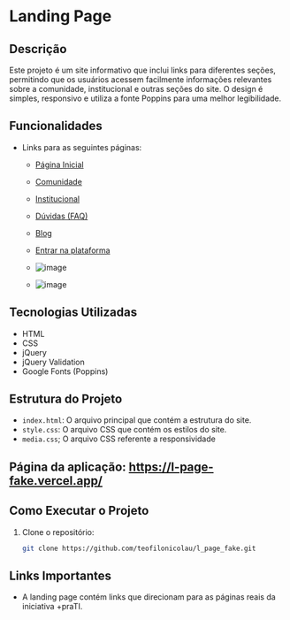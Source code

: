 # Landing Page

## Descrição

Este projeto é um site informativo que inclui links para diferentes seções, permitindo que os usuários acessem facilmente informações relevantes sobre a comunidade, institucional e outras seções do site. O design é simples, responsivo e utiliza a fonte Poppins para uma melhor legibilidade.

## Funcionalidades

- Links para as seguintes páginas:
  - [Página Inicial](https://www.maisprati.com.br/)
  - [Comunidade](https://www.maisprati.com.br/comunidade)
  - [Institucional](https://www.maisprati.com.br/institucional)
  - [Dúvidas (FAQ)](https://www.maisprati.com.br/faq)
  - [Blog](https://www.maisprati.com.br/blog)
  - [Entrar na plataforma](https://maisprati.trindtech.com.br/plataforma/home)
 
  - ![image](https://github.com/user-attachments/assets/a1ff7ae9-8e2a-4fee-931a-379ca8728f11)
  - ![image](https://github.com/user-attachments/assets/e904c143-10b2-4077-8710-84ce8282434c)



## Tecnologias Utilizadas

- HTML
- CSS
- jQuery
- jQuery Validation
- Google Fonts (Poppins)

## Estrutura do Projeto

- `index.html`: O arquivo principal que contém a estrutura do site.
- `style.css`: O arquivo CSS que contém os estilos do site.
-  `media.css`; O arquivo CSS referente a responsividade

## Página da aplicação: https://l-page-fake.vercel.app/  

## Como Executar o Projeto

1. Clone o repositório:
   ```bash
   git clone https://github.com/teofilonicolau/l_page_fake.git

## Links Importantes
 - A landing page contém links que direcionam para as páginas reais da iniciativa +praTI.
   
